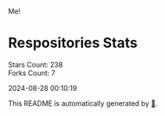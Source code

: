 Me!

# Respositories Stats
Stars Count: 238  
Forks Count: 7

2024-08-28 00:10:19  

This README is automatically generated by [🐰](https://github.com/rnitta/rnitta).
